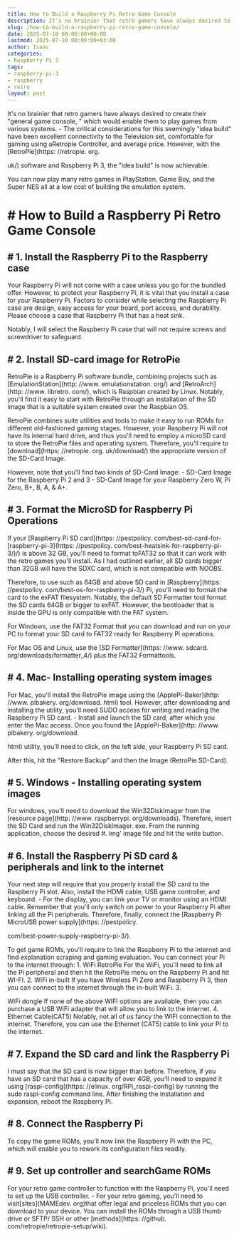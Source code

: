 ```yaml
---
title: How to Build a Raspberry Pi Retro Game Console
description: It's no brainier that retro gamers have always desired to create their "general game console," which would enable them to play games from various systems. -...
slug: /how-to-build-a-raspberry-pi-retro-game-console/
date: 2025-07-10 00:00:00+00:00
lastmod: 2025-07-10 00:00:00+03:00
author: Isaac
categories:
- Raspberry Pi 3
tags:
- raspberry-pi-3
- raspberry
- retro
layout: post
---
```


It's no brainier that retro gamers have always desired to create their "general game console, " which would enable them to play games from various systems. - The critical considerations for this seemingly "idea build" have been excellent connectivity to the Television set, comfortable for gaming using aRetropie Controller, and average price. However, with the [RetroPie](https: //retropie. org.

uk/) software and Raspberry Pi 3, the "idea build" is now achievable.

You can now play many retro games in PlayStation, Game Boy, and the Super NES all at a low cost of building the emulation system.

# # How to Build a Raspberry Pi Retro Game Console

## # 1. Install the Raspberry Pi to the Raspberry case

Your Raspberry Pi will not come with a case unless you go for the bundled offer. However, to protect your Raspberry Pi, it is vital that you install a case for your Raspberry Pi. Factors to consider while selecting the Raspberry Pi case are design, easy access for your board, port access, and durability. Please choose a case that Raspberry Pi that has a heat sink.

Notably, I will select the Raspberry Pi case that will not require screws and screwdriver to safeguard.

## # 2. Install SD-card image for RetroPie

RetroPie is a Raspberry Pi software bundle, combining projects such as [EmulationStation](http: //www. emulationstation. org/) and [RetroArch](http: //www. libretro. com/), which is Raspbian created by Linux. Notably, you'll find it easy to start with RetroPie through an installation of the SD image that is a suitable system created over the Raspbian OS.

RetroPie combines suite utilities and tools to make it easy to run ROMs for different old-fashioned gaming stages. However, your Raspberry Pi will not have its internal hard drive, and thus you'll need to employ a microSD card to store the RetroPie files and operating system. Therefore, you'll require to [download](https: //retropie. org. uk/download/) the appropriate version of the SD-Card Image.

However, note that you'll find two kinds of SD-Card Image: - SD-Card Image for the Raspberry Pi 2 and 3 - SD-Card Image for your Raspberry Zero W, Pi Zero, B+, B, A, & A+.

## # 3. Format the MicroSD for Raspberry Pi Operations

If your [Raspberry Pi SD card](https: //pestpolicy. com/best-sd-card-for-[raspberry-pi-3](https: //pestpolicy. com/best-heatsink-for-raspberry-pi-3/)/) is above 32 GB, you'll need to format toFAT32 so that it can work with the retro games you'll install. As I had outlined earlier, all SD cards bigger than 32GB will have the SDXC card, which is not compatible with NOOBS.

Therefore, to use such as 64GB and above SD card in [Raspberry](https: //pestpolicy. com/best-os-for-raspberry-pi-3/) Pi, you'll need to format the card to the exFAT filesystem. Notably, the default SD Formatter tool format the SD cards 64GB or bigger to exFAT. However, the bootloader that is inside the GPU is only compatible with the FAT system.

For Windows, use the FAT32 Format that you can download and run on your PC to format your SD card to FAT32 ready for Raspberry Pi operations.

For Mac OS and Linux, use the [SD Formatter](https: //www. sdcard. org/downloads/formatter_4/) plus the FAT32 Formattools.

## # 4. Mac- Installing operating system images

For Mac, you'll install the RetroPie image using the [ApplePi-Baker](http: //www. pibakery. org/download. html) tool. However, after downloading and installing the utility, you'll need SUDO access for writing and reading the Raspberry Pi SD card. - Install and launch the SD card, after which you enter the Mac access. Once you found the [ApplePi-Baker](http: //www. pibakery. org/download.

html) utility, you'll need to click, on the left side, your Raspberry Pi SD card.

After this, hit the "Restore Backup" and then the Image (RetroPie SD-Card).

## # 5. Windows - Installing operating system images

For windows, you'll need to download the Win32DiskImager from the [resource page](http: //www. raspberrypi. org/downloads). Therefore, insert the SD Card and run the Win32DiskImager. exe. From the running application, choose the desired #. img' image file and hit the write button.

## # 6. Install the Raspberry Pi SD card & peripherals and link to the internet

Your next step will require that you properly install the SD card to the Raspberry Pi slot. Also, install the HDMI cable, USB game controller, and keyboard. - For the display, you can link your TV or monitor using an HDMI cable. Remember that you'll only switch on power to your Raspberry Pi after linking all the Pi peripherals. Therefore, finally, connect the [Raspberry Pi MicroUSB power supply](https: //pestpolicy.

com/best-power-supply-raspberry-pi-3/).

To get game ROMs, you'll require to link the Raspberry Pi to the internet and find explanation scraping and gaming evaluation. You can connect your Pi to the internet through: 1. WiFi RetroPie For the WiFi, you'll need to link all the Pi peripheral and then hit the RetroPie menu on the Raspberry Pi and hit WI-FI. 2. WiFi in-built If you have Wireless Pi Zero and Raspberry Pi 3, then you can connect to the internet through the in-built WiFi. 3.

WiFi dongle If none of the above WIFI options are available, then you can purchase a USB WiFi adapter that will allow you to link to the internet. 4. Ethernet Cable(CAT5) Notably, not all of us fancy the WIFI connection to the internet. Therefore, you can use the Ethernet (CAT5) cable to link your PI to the internet.

## # 7. Expand the SD card and link the Raspberry Pi

I must say that the SD card is now bigger than before. Therefore, if you have an SD card that has a capacity of over 4GB, you'll need to expand it using [raspi-config](https: //elinux. org/RPi_raspi-config) by running the sudo raspi-config command line. After finishing the installation and expansion, reboot the Raspberry Pi.

## # 8. Connect the Raspberry Pi

To copy the game ROMs, you'll now link the Raspberry Pi with the PC, which will enable you to rework its configuration files readily.

## # 9. Set up controller and searchGame ROMs

For your retro game controller to function with the Raspberry Pi, you'll need to set up the USB controller. - For your retro gaming, you'll need to visit[sites](MAMEdev. org)that offer legal and priceless ROMs that you can download to your device. You can install the ROMs through a USB thumb drive or SFTP/ SSH or other [methods](https: //github. com/retropie/retropie-setup/wiki).
